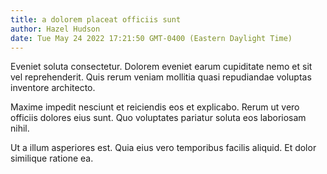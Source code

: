 ```yaml
---
title: a dolorem placeat officiis sunt
author: Hazel Hudson
date: Tue May 24 2022 17:21:50 GMT-0400 (Eastern Daylight Time)
---
```

Eveniet soluta consectetur. Dolorem eveniet earum cupiditate nemo et sit vel reprehenderit. Quis rerum veniam mollitia quasi repudiandae voluptas inventore architecto.

 Maxime impedit nesciunt et reiciendis eos et explicabo. Rerum ut vero officiis dolores eius sunt. Quo voluptates pariatur soluta eos laboriosam nihil.

 Ut a illum asperiores est. Quia eius vero temporibus facilis aliquid. Et dolor similique ratione ea.
